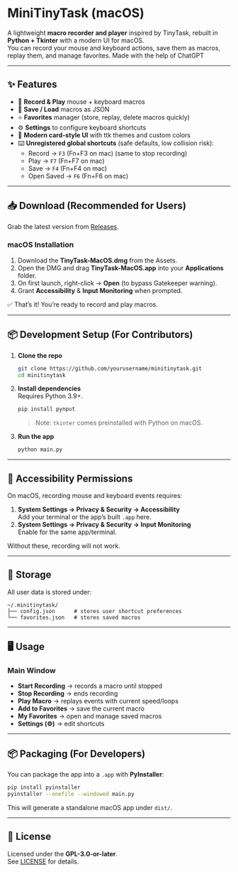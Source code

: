 # MiniTinyTask (macOS)

A lightweight **macro recorder and player** inspired by TinyTask, rebuilt in **Python + Tkinter** with a modern UI for macOS.  
You can record your mouse and keyboard actions, save them as macros, replay them, and manage favorites. Made with the help of ChatGPT

---

## ✨ Features

- 🎥 **Record & Play** mouse + keyboard macros  
- 💾 **Save / Load** macros as JSON  
- ⭐ **Favorites** manager (store, replay, delete macros quickly)  
- ⚙️ **Settings** to configure keyboard shortcuts  
- 🎨 **Modern card-style UI** with ttk themes and custom colors  
- ⌨️ **Unregistered global shortcuts** (safe defaults, low collision risk):  
  - Record       → `F3` (Fn+F3 on mac) (same to stop recording)  
  - Play         → `F7` (Fn+F7 on mac)  
  - Save         → `F4` (Fn+F4 on mac)  
  - Open Saved   → `F6` (Fn+F6 on mac)  

---

## 📥 Download (Recommended for Users)

Grab the latest version from [Releases](https://github.com/Aaru1801/TinyTaskMacOS-OpenSource/releases/latest).

### macOS Installation
1. Download the **TinyTask-MacOS.dmg** from the Assets.  
2. Open the DMG and drag **TinyTask-MacOS.app** into your **Applications** folder.  
3. On first launch, right-click → **Open** (to bypass Gatekeeper warning).  
4. Grant **Accessibility** & **Input Monitoring** when prompted.  

✅ That’s it! You’re ready to record and play macros.

---

## 📦 Development Setup (For Contributors)

1. **Clone the repo**
   ```bash
   git clone https://github.com/yourusername/minitinytask.git
   cd minitinytask
   ```

2. **Install dependencies**  
   Requires Python 3.9+.
   ```bash
   pip install pynput
   ```

   > Note: `tkinter` comes preinstalled with Python on macOS.

3. **Run the app**
   ```bash
   python main.py
   ```

---

## 🔑 Accessibility Permissions

On macOS, recording mouse and keyboard events requires:

1. **System Settings → Privacy & Security → Accessibility**  
   Add your terminal or the app’s built `.app` here.  
2. **System Settings → Privacy & Security → Input Monitoring**  
   Enable for the same app/terminal.  

Without these, recording will not work.

---

## 📁 Storage

All user data is stored under:

```
~/.minitinytask/
├── config.json      # stores user shortcut preferences
└── favorites.json   # stores saved macros
```

---

## 🖥️ Usage

### Main Window
- **Start Recording** → records a macro until stopped  
- **Stop Recording** → ends recording  
- **Play Macro** → replays events with current speed/loops  
- **Add to Favorites** → save the current macro  
- **My Favorites** → open and manage saved macros  
- **Settings (⚙️)** → edit shortcuts  

---

## 📦 Packaging (For Developers)

You can package the app into a `.app` with **PyInstaller**:

```bash
pip install pyinstaller
pyinstaller --onefile --windowed main.py
```

This will generate a standalone macOS app under `dist/`.

---

## 📜 License

Licensed under the **GPL-3.0-or-later**.  
See [LICENSE](LICENSE) for details.
